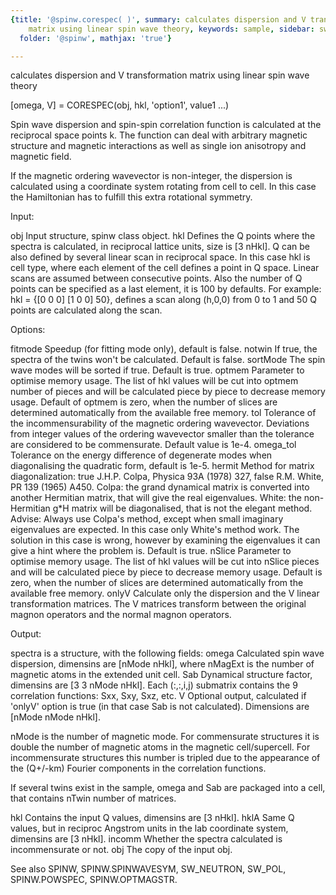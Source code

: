 ```yaml
---
{title: '@spinw.corespec( )', summary: calculates dispersion and V transformation
    matrix using linear spin wave theory, keywords: sample, sidebar: sw_sidebar, permalink: spinw_corespec.html,
  folder: '@spinw', mathjax: 'true'}

---
```

calculates dispersion and V transformation matrix using linear spin wave theory
 
[omega, V] = CORESPEC(obj, hkl, 'option1', value1 ...)
 
Spin wave dispersion and spin-spin correlation function is calculated at
the reciprocal space points k. The function can deal with arbitrary
magnetic structure and magnetic interactions as well as single ion
anisotropy and magnetic field.
 
If the magnetic ordering wavevector is non-integer, the dispersion is
calculated using a coordinate system rotating from cell to cell. In this
case the Hamiltonian has to fulfill this extra rotational symmetry.
 
Input:
 
obj           Input structure, spinw class object.
hkl           Defines the Q points where the spectra is calculated, in
              reciprocal lattice units, size is [3 nHkl]. Q can be also
              defined by several linear scan in reciprocal space. In this
              case hkl is cell type, where each element of the cell
              defines a point in Q space. Linear scans are assumed
              between consecutive points. Also the number of Q points can
              be specified as a last element, it is 100 by defaults. For
              example: hkl = {[0 0 0] [1 0 0]  50}, defines a scan along
              (h,0,0) from 0 to 1 and 50 Q points are calculated along
              the scan.
 
Options:
 
fitmode       Speedup (for fitting mode only), default is false.
notwin        If true, the spectra of the twins won't be calculated.
              Default is false.
sortMode      The spin wave modes will be sorted if true. Default is
              true.
optmem        Parameter to optimise memory usage. The list of hkl values
              will be cut into optmem number of pieces and will be
              calculated piece by piece to decrease memory usage. Default
              of optmem is zero, when the number of slices are determined
              automatically from the available free memory.
tol           Tolerance of the incommensurability of the magnetic
              ordering wavevector. Deviations from integer values of the
              ordering wavevector smaller than the tolerance are
              considered to be commensurate. Default value is 1e-4.
omega_tol     Tolerance on the energy difference of degenerate modes when
              diagonalising the quadratic form, default is 1e-5.
hermit        Method for matrix diagonalization:
                  true      J.H.P. Colpa, Physica 93A (1978) 327,
                  false     R.M. White, PR 139 (1965) A450.
              Colpa: the grand dynamical matrix is converted into another
                     Hermitian matrix, that will give the real
                     eigenvalues.
              White: the non-Hermitian g*H matrix will be diagonalised,
                     that is not the elegant method.
              Advise:
              Always use Colpa's method, except when small imaginary
              eigenvalues are expected. In this case only White's method
              work. The solution in this case is wrong, however by
              examining the eigenvalues it can give a hint where the
              problem is.
              Default is true.
nSlice        Parameter to optimise memory usage. The list of hkl values
              will be cut into nSlice pieces and will be calculated piece
              by piece to decrease memory usage. Default is zero, when
              the number of slices are determined automatically from the
              available free memory.
onlyV         Calculate only the dispersion and the V linear
              transformation matrices. The V matrices transform between
              the original magnon operators and the normal magnon
              operators.
 
Output:
 
spectra is a structure, with the following fields:
omega         Calculated spin wave dispersion, dimensins are
              [nMode nHkl], where nMagExt is the number of magnetic
              atoms in the extended unit cell.
Sab           Dynamical structure factor, dimensins are
              [3 3 nMode nHkl]. Each (:,:,i,j) submatrix contains the
              9 correlation functions: Sxx, Sxy, Sxz, etc.
V             Optional output, calculated if 'onlyV' option is true (in
              that case Sab is not calculated). Dimensions are
              [nMode nMode nHkl].
 
 
nMode is the number of magnetic mode. For commensurate structures it is
double the number of magnetic atoms in the magnetic cell/supercell. For
incommensurate structures this number is tripled due to the appearance of
the (Q+/-km) Fourier components in the correlation functions.
 
If several twins exist in the sample, omega and Sab are packaged into a
cell, that contains nTwin number of matrices.
 
hkl           Contains the input Q values, dimensins are [3 nHkl].
hklA          Same Q values, but in reciproc Angstrom units in the
              lab coordinate system, dimensins are [3 nHkl].
incomm        Whether the spectra calculated is incommensurate or not.
obj           The copy of the input obj.
 
See also SPINW, SPINW.SPINWAVESYM, SW_NEUTRON, SW_POL, SPINW.POWSPEC, SPINW.OPTMAGSTR.
 
